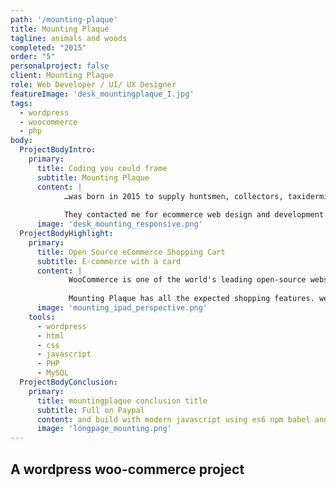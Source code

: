 ```yaml
---
path: '/mounting-plaque'
title: Mounting Plaque
tagline: animals and woods
completed: "2015"
order: "5"
personalproject: false
client: Mounting Plaque
role: Web Developer / UI/ UX Designer
featureImage: 'desk_mountingplaque_I.jpg' 
tags:
  - wordpress
  - woocommerce
  - php
body:
  ProjectBodyIntro:
    primary:
      title: Coding you could frame
      subtitle: Mounting Plaque
      content: |
            …was born in 2015 to supply huntsmen, collectors, taxidermists and anyone else who shares interest in taxidermy by offering exclusive carved, 100% handmade plaques to display trophies in stylish and unique way. Mounting plaque are a supply/store in London.
              
            They contacted me for ecommerce web design and development services to help them sell their products online. 
      image: 'desk_mounting_responsive.png'
  ProjectBodyHighlight:
    primary:
      title: Open Source eCommerce Shopping Cart
      subtitle: E-commerce with a card
      content: |
             WooCommerce is one of the world's leading open-source webshop engines built on the popular content management system of WordPress. 
             
             Mounting Plaque has all the expected shopping features. we used a number of purchased plugins to handle the specific functionality required by the client.
      image: 'mounting_ipad_perspective.png'
    tools:
      - wordpress
      - html
      - css
      - javascript
      - PHP
      - MySQL
  ProjectBodyConclusion:
    primary:
      title: mountingplaque conclusion title
      subtitle: Full on Paypal
      content: and build with modern javascript using es6 npm babel and webpack
      image: 'longpage_mounting.png'
---
```


## A wordpress woo-commerce project